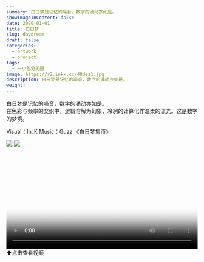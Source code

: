 ```yaml
---
summary: 白日梦是记忆的噪音，数字的涌动亦如是。
showImageInContent: false
date: 2020-01-01
title: 白日梦
slug: daydream
draft: false
categories:
  - artwork
  - project
tags:
  - 一小部分无限
image: https://r2.inkx.cc/48dea1.jpg
description: 白日梦是记忆的噪音，数字的涌动亦如是。
weight:
---
```

白日梦是记忆的噪音，数字的涌动亦如是。  
在色彩与频率的交织中，逻辑溶解为幻象，冷冽的计算化作温柔的流光。这是数字的梦境。

Visual：In_K
Music：Guzz 《白日梦集市》

![](https://r2.inkx.cc/48dea1.jpg)
![](https://r2.inkx.cc/b0f11f.jpg)


<video controls width="100%" poster="https://r2.inkx.cc/48dea1.jpg">
  <source src="https://r2.inkx.cc/c02326.m4v" type="video/mp4">
  您的浏览器不支持 video 标签。
</video>
⬆️点击查看视频

